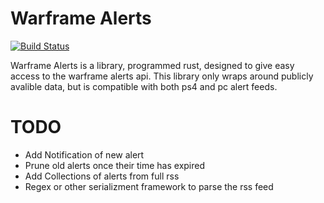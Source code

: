 Warframe Alerts
=======
[![Build Status](https://travis-ci.org/sirlag/warframe_alerts.svg?branch=master)](https://travis-ci.org/sirlag/warframe_alerts)

Warframe Alerts is a library, programmed rust, designed to give easy access to the warframe alerts api. This library only wraps around publicly avalible data, but is compatible with both ps4 and pc alert feeds.


TODO
=======
- Add Notification of new alert
- Prune old alerts once their time has expired
- Add Collections of alerts from full rss
- Regex or other serializment framework to parse the rss feed
